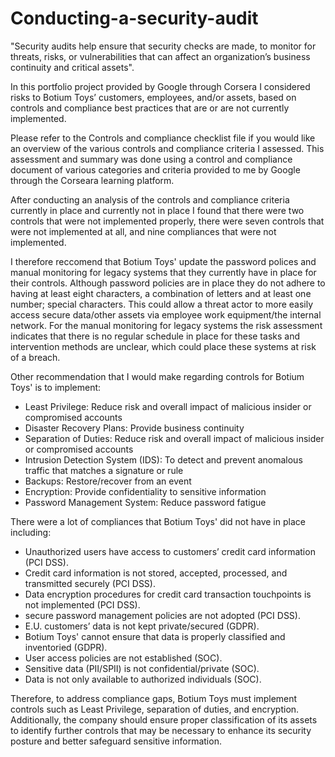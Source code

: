 # Conducting-a-security-audit

"Security audits help ensure that security checks are made, to monitor for threats, risks, or vulnerabilities that can affect an organization’s business continuity and critical assets". 

In this portfolio project provided by Google through Corsera I considered risks to Botium Toys’ customers, employees, and/or assets, based on controls and compliance best practices that are or are not currently implemented.

Please refer to the Controls and compliance checklist file if you would like an overview of the various controls and compliance criteria I assessed. This assessment and summary was done using a control and compliance document of various categories and criteria provided to me by Google through the Corseara learning platform.

After conducting an analysis of the controls and compliance criteria currently in place and currently not in place I found that there were two controls that were not implemented properly, there were seven controls that were not implemented at all, and nine compliances that were not implemented.

I therefore reccomend that Botium Toys' update the password polices and manual monitoring for legacy systems that they currently have in place for their controls. Although password policies are in place they do not adhere to having at least eight
characters, a combination of letters and at least one number; special characters. This could allow a threat
actor to more easily access secure data/other assets via employee work equipment/the internal network. For the manual monitoring for legacy systems the risk assessment indicates that there is no regular schedule in place for these tasks and intervention methods are unclear, which could place these systems at risk of a breach.

Other recommendation that I would make regarding controls for Botium Toys' is to implement: 
- Least Privilege: Reduce risk and overall impact of malicious insider or compromised accounts
- Disaster Recovery Plans: Provide business continuity
- Separation of Duties: Reduce risk and overall impact of malicious insider or compromised accounts
- Intrusion Detection System (IDS): To detect and prevent anomalous traffic that matches a signature or rule
- Backups: Restore/recover from an event
- Encryption: Provide confidentiality to sensitive information
- Password Management System: Reduce password fatigue

There were a lot of compliances that Botium Toys' did not have in place including:
- Unauthorized users have access to customers’ credit card information (PCI DSS).
- Credit card information is not stored, accepted, processed, and transmitted securely (PCI DSS).
- Data encryption procedures for credit card transaction touchpoints is not implemented (PCI DSS).
- secure password management policies are not adopted (PCI DSS).
- E.U. customers’ data is not kept private/secured (GDPR).
- Botium Toys' cannot ensure that data is properly classified and inventoried (GDPR).
- User access policies are not established (SOC).
- Sensitive data (PII/SPII) is not confidential/private (SOC).
- Data is not only available to authorized individuals (SOC).

Therefore, to address compliance gaps, Botium Toys must implement controls such as Least Privilege, separation of duties, and encryption. Additionally, the company should ensure proper classification of its assets to identify further controls that may be necessary to enhance its security posture and better safeguard sensitive information.



